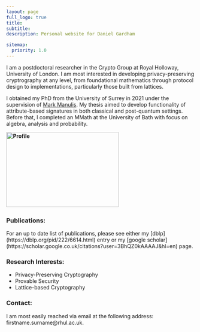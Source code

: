 ```yaml
---
layout: page
full_logo: true
title: 
subtitle: 
description: Personal website for Daniel Gardham

sitemap:
  priority: 1.0
---
```

<section>
I am a postdoctoral researcher in the Crypto Group at  Royal Holloway, University of London. I am most interested in developing privacy-preserving cryptrography at any level, from foundational mathematics through protocol design to implementations, particularly those built from lattices. 


I obtained my PhD from the University of Surrey in 2021 under the supervision of [Mark Manulis](http://www.manulis.eu/). My thesis aimed to develop functionality of attribute-based signatures in both classical and post-quantum settings. Before that, I completed an MMath at the University of Bath with focus on algebra, analysis and probability. 
</section>
<article>
<aside>
<p><strong><img src="assets/img/Profile_Close.jpg" alt="Profile" width="300" height="200" />&nbsp;</strong></p>
</aside></article>


<h3>Publications:</h3>
For an up to date list of publications, please see either my [dblp](https://dblp.org/pid/222/6614.html) entry or my [google scholar](https://scholar.google.co.uk/citations?user=3BhQZ0kAAAAJ&hl=en) page.

<h3>Research Interests:</h3>
<ul>
  <li>Privacy-Preserving Cryptography</li>
  <li>Provable Security</li>
  <li>Lattice-based Cryptography</li>
</ul>

<h3>Contact:</h3>
I am most easily reached via email at the following address: firstname.surname@rhul.ac.uk.
<!--

<br>
-->

